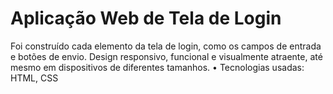 # Aplicação Web de Tela de Login

Foi construído cada elemento da tela de login, como os campos de entrada e botões de envio. Design responsivo,
funcional e visualmente atraente, até mesmo em dispositivos de diferentes tamanhos.
• Tecnologias usadas: HTML, CSS
